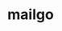 ---
git: https://github.com/manzinello/mailgo
logohandle: mailgodev
sort: mailgo
title: mailgo
website: https://mailgo.dev/
---
